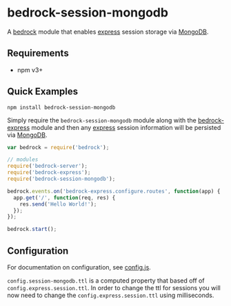# bedrock-session-mongodb

A [bedrock][] module that enables [express][] session storage via [MongoDB][].

## Requirements

- npm v3+

## Quick Examples

```
npm install bedrock-session-mongodb
```

Simply require the `bedrock-session-mongodb` module along with the
[bedrock-express][] module and then any [express][] session information will
be persisted via [MongoDB][].

```js
var bedrock = require('bedrock');

// modules
require('bedrock-server');
require('bedrock-express');
require('bedrock-session-mongodb');

bedrock.events.on('bedrock-express.configure.routes', function(app) {
  app.get('/', function(req, res) {
    res.send('Hello World!');
  });
});

bedrock.start();
```

## Configuration

For documentation on configuration, see [config.js](./lib/config.js).

`config.session-mongodb.ttl` is a computed property that based off of
`config.express.session.ttl`. In order to change the ttl for sessions you will
now need to change the `config.express.session.ttl` using milliseconds.

[bedrock]: https://github.com/digitalbazaar/bedrock
[bedrock-express]: https://github.com/digitalbazaar/bedrock-express
[express]: https://github.com/strongloop/express
[MongoDB]: https://www.mongodb.org/
